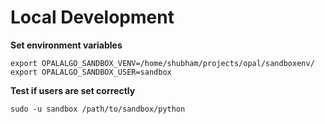 # Local Development

**Set environment variables**

```
export OPALALGO_SANDBOX_VENV=/home/shubham/projects/opal/sandboxenv/
export OPALALGO_SANDBOX_USER=sandbox
```

**Test if users are set correctly**

```
sudo -u sandbox /path/to/sandbox/python
```


